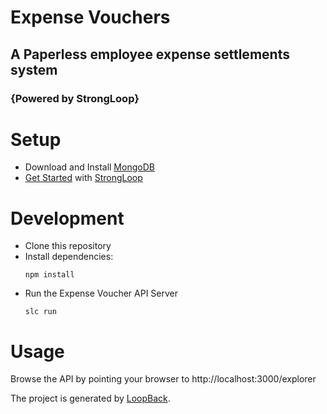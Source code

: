 # Expense Vouchers
## A Paperless employee expense settlements system
### {Powered by StrongLoop}

# Setup
* Download and Install [MongoDB](https://www.mongodb.org/)
* [Get Started](https://strongloop.com/get-started/) with [StrongLoop](https://strongloop.com/)

# Development
* Clone this repository
* Install dependencies:
  ```
  npm install
  ```
* Run the Expense Voucher API Server
  ```
  slc run
  ```

# Usage
Browse the API by pointing your browser to http://localhost:3000/explorer

The project is generated by [LoopBack](http://loopback.io).
